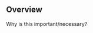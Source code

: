 ## Overview

<!-- **Required** -->

Why is this important/necessary?

<!-- *Optional*
## Details

List the key features/highlights as bullet points

## Notes

List additional notes/references as bullet points

## Screenshots/Screencasts

Provide supporting image/video
-->
